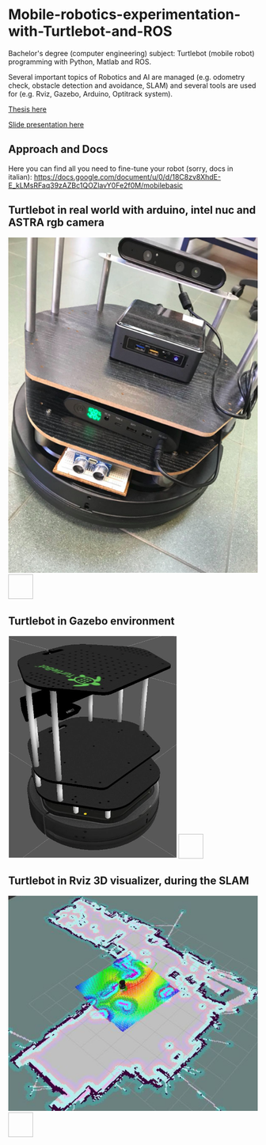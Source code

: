 # Mobile-robotics-experimentation-with-Turtlebot-and-ROS
Bachelor's degree (computer engineering) subject: Turtlebot (mobile robot) programming with Python, Matlab and ROS.

Several important topics of Robotics and AI are managed (e.g. odometry check, obstacle detection and avoidance, SLAM) and several tools are used for (e.g. Rviz, Gazebo, Arduino, Optitrack system).

[Thesis here](docs/TESI.pdf)


[Slide presentation here](docs/slide.pptx)

## Approach and Docs

Here you can find all you need to fine-tune your robot (sorry, docs in italian):
https://docs.google.com/document/u/0/d/18C8zv8XhdE-E_kLMsRFaq39zAZBc1QOZlavY0Fe2f0M/mobilebasic

## Turtlebot in real world with arduino, intel nuc and ASTRA rgb camera
![SC2 Image](img/a.png) <img width="50" height="50">

## Turtlebot in Gazebo environment
![SC2 Image](img/b.png) <img width="50" height="50">

## Turtlebot in Rviz 3D visualizer, during the SLAM
![SC2 Image](img/c.png) <img width="50" height="50">



